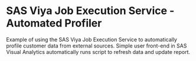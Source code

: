 # SAS Viya Job Execution Service - Automated Profiler

Example of using the SAS Viya Job Execution Service to automatically profile customer data from external sources. Simple user front-end in SAS Visual Analytics automatically runs script to refresh data and update report.